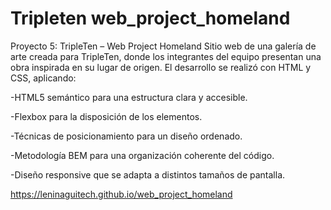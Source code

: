 # Tripleten web_project_homeland

Proyecto 5: TripleTen – Web Project Homeland
Sitio web de una galería de arte creada para TripleTen, donde los integrantes del equipo presentan una obra inspirada en su lugar de origen.
El desarrollo se realizó con HTML y CSS, aplicando:

-HTML5 semántico para una estructura clara y accesible.

-Flexbox para la disposición de los elementos.

-Técnicas de posicionamiento para un diseño ordenado.

-Metodología BEM para una organización coherente del código.

-Diseño responsive que se adapta a distintos tamaños de pantalla.

https://leninaguitech.github.io/web_project_homeland
